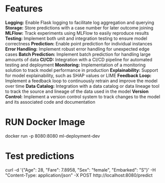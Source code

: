 # Features
**Logging:** Enable Flask logging to facilitate log aggregation and querying
**Storage:** Store predictions with a case number for later outcome joining
**MLFlow:** Track experiments using MLFlow to easily reproduce results
**Testing:** Implement both unit and integration testing to ensure model correctness
**Prediction:** Enable point prediction for individual instances
**Error Handling:** Implement robust error handling for unexpected edge cases
**Batch Prediction:** Implement batch prediction for handling large amounts of data
**CI/CD:** Integration with a CI/CD pipeline for automated testing and deployment
**Monitoring:** Implementation of a monitoring solution to track model performance in production
**Explainability:** Support for model explainability, such as SHAP values or LIME
**Feedback Loop:** Implement a feedback loop to continuously retrain and improve the model over time
**Data Catalog:** Integration with a data catalog or data lineage tool to track the source and lineage of the data used in the model
**Version Control:** Implement a version control system to track changes to the model and its associated code and documentation


# RUN Docker Image
docker run -p 8080:8080 ml-deployment-dev


# Test predictions
curl -d '{"Age": 28, "Fare": 7.8958, "Sex": "female", "Embarked": "S"}' -H "Content-Type: application/json" -X POST http://localhost:8080/predict
